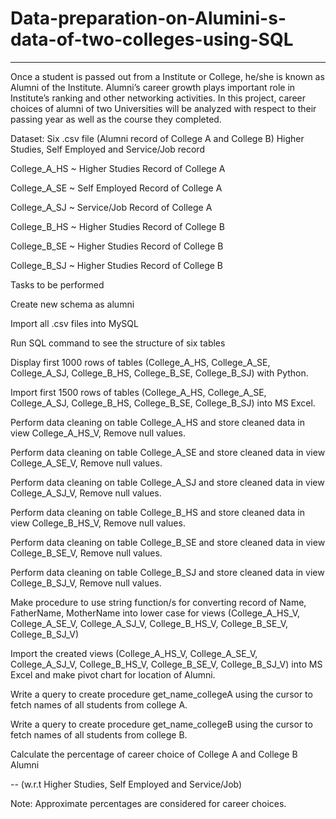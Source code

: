 # Data-preparation-on-Alumini-s-data-of-two-colleges-using-SQL

---



Once a student is passed out from a Institute or College, he/she is known as Alumni of the Institute. Alumni’s career growth plays important role in Institute’s ranking and other networking activities. In this project, career choices of alumni of two Universities will be analyzed with respect to their passing year as well as the course they completed. 


Dataset: Six .csv file (Alumni record of College A and College B) Higher Studies, Self Employed and Service/Job record 



College_A_HS ~ Higher Studies Record of College A

College_A_SE ~ Self Employed Record of College A

College_A_SJ ~ Service/Job Record of College A

College_B_HS ~ Higher Studies Record of College B

College_B_SE ~ Higher Studies Record of College B

College_B_SJ ~ Higher Studies Record of College B



Tasks to be performed


Create new schema as alumni

Import all .csv files into MySQL

Run SQL command to see the structure of six tables

Display first 1000 rows of tables (College_A_HS, College_A_SE, College_A_SJ, College_B_HS, College_B_SE, College_B_SJ) with Python.

Import first 1500 rows of tables (College_A_HS, College_A_SE, College_A_SJ, College_B_HS, College_B_SE, College_B_SJ) into MS Excel.

Perform data cleaning on table College_A_HS and store cleaned data in view College_A_HS_V, Remove null values. 

Perform data cleaning on table College_A_SE and store cleaned data in view College_A_SE_V, Remove null values.


Perform data cleaning on table College_A_SJ and store cleaned data in view College_A_SJ_V, Remove null values.

Perform data cleaning on table College_B_HS and store cleaned data in view College_B_HS_V, Remove null values.

Perform data cleaning on table College_B_SE and store cleaned data in view College_B_SE_V, Remove null values.

Perform data cleaning on table College_B_SJ and store cleaned data in view College_B_SJ_V, Remove null values.

Make procedure to use string function/s for converting record of Name, FatherName, MotherName into lower case for views (College_A_HS_V, College_A_SE_V, 
College_A_SJ_V, College_B_HS_V, College_B_SE_V, College_B_SJ_V) 

Import the created views (College_A_HS_V, College_A_SE_V, College_A_SJ_V, College_B_HS_V, College_B_SE_V, College_B_SJ_V) into MS Excel and make pivot chart for location of Alumni. 

Write a query to create procedure get_name_collegeA using the cursor to fetch names of all students from college A.
 
Write a query to create procedure get_name_collegeB using the cursor to fetch names of all students from college B.

Calculate the percentage of career choice of College A and College B Alumni

-- (w.r.t Higher Studies, Self Employed and Service/Job)

Note: Approximate percentages are considered for career choices.



